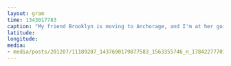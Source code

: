 ```yaml
---
layout: gram
time: 1343017783
caption: "My friend Brooklyn is moving to Anchorage, and I'm at her going away party."
latitude: 
longitude: 
media:
- media/posts/201207/11189207_1437690179877583_1563355746_n_17842277701000351.jpg
---
```


